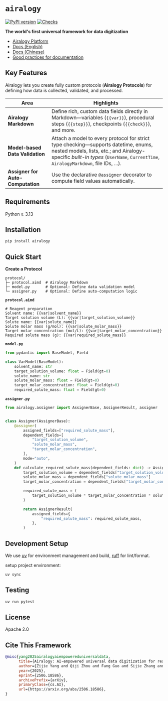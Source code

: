 # `airalogy`

[![PyPI version](https://img.shields.io/pypi/v/airalogy.svg)](https://pypi.org/project/airalogy/)
[![Checks](https://img.shields.io/github/actions/workflow/status/airalogy/airalogy/ci.yml)](https://github.com/airalogy/airalogy/actions)

**The world's first universal framework for data digitization**  

- [Airalogy Platform](https://airalogy.com)
- [Docs (English)](docs/en/README.md)
- [Docs (Chinese)](docs/zh/README.md)
- [Good practices for documentation](docs/README.md)

## Key Features

Airalogy lets you create fully custom protocols (**Airalogy Protocols**) for defining how data is collected, validated, and processed.

| Area | Highlights |
| - | - |
| **Airalogy Markdown** | Define rich, custom data fields directly in Markdown—variables (`{{var}}`), procedural steps (`{{step}}`), checkpoints (`{{check}}`), and more. |
| **Model-based Data Validation** | Attach a model to every protocol for strict type checking—supports  datetime, enums, nested models, lists, etc.; and Airalogy-specific *built-in types* (`UserName`, `CurrentTime`, `AiralogyMarkdown`, file IDs, ...). |
| **Assigner for Auto-Computation** | Use the declarative `@assigner` decorator to compute field values automatically. |

## Requirements

Python ≥ 3.13

## Installation

```bash
pip install airalogy
```

## Quick Start

**Create a Protocol**

```text
protocol/
├─ protocol.aimd  # Airalogy Markdown
├─ model.py       # Optional: Define data validation model
└─ assigner.py    # Optional: Define auto-computation logic
```

**`protocol.aimd`**

```aimd
# Reagent preparation
Solvent name: {{var|solvent_name}}
Target solution volume (L): {{var|target_solution_volume}}
Solute name: {{var|solute_name}}
Solute molar mass (g/mol): {{var|solute_molar_mass}}
Target molar concentration (mol/L): {{var|target_molar_concentration}}
Required solute mass (g): {{var|required_solute_mass}}
```

**`model.py`**

```python
from pydantic import BaseModel, Field

class VarModel(BaseModel):
    solvent_name: str
    target_solution_volume: float = Field(gt=0)
    solute_name: str
    solute_molar_mass: float = Field(gt=0)
    target_molar_concentration: float = Field(gt=0)
    required_solute_mass: float = Field(gt=0)
```

**`assigner.py`**

```python
from airalogy.assigner import AssignerBase, AssignerResult, assigner


class Assigner(AssignerBase):
    @assigner(
        assigned_fields=["required_solute_mass"],
        dependent_fields=[
            "target_solution_volume",
            "solute_molar_mass",
            "target_molar_concentration",
        ],
        mode="auto",
    )
    def calculate_required_solute_mass(dependent_fields: dict) -> AssignerResult:
        target_solution_volume = dependent_fields["target_solution_volume"]
        solute_molar_mass = dependent_fields["solute_molar_mass"]
        target_molar_concentration = dependent_fields["target_molar_concentration"]

        required_solute_mass = (
            target_solution_volume * target_molar_concentration * solute_molar_mass
        )

        return AssignerResult(
            assigned_fields={
                "required_solute_mass": required_solute_mass,
            },
        )
```

## Development Setup

We use [uv](https://docs.astral.sh/uv/) for environment management and build, [ruff](https://docs.astral.sh/ruff/) for lint/format.

setup project environment:
```bash
uv sync
```

## Testing

```bash
uv run pytest
```

## License

Apache 2.0

## Cite This Framework

```bibtex
@misc{yang2025airalogyaiempowereduniversaldata,
      title={Airalogy: AI-empowered universal data digitization for research automation}, 
      author={Zijie Yang and Qiji Zhou and Fang Guo and Sijie Zhang and Yexun Xi and Jinglei Nie and Yudian Zhu and Liping Huang and Chou Wu and Yonghe Xia and Xiaoyu Ma and Yingming Pu and Panzhong Lu and Junshu Pan and Mingtao Chen and Tiannan Guo and Yanmei Dou and Hongyu Chen and Anping Zeng and Jiaxing Huang and Tian Xu and Yue Zhang},
      year={2025},
      eprint={2506.18586},
      archivePrefix={arXiv},
      primaryClass={cs.AI},
      url={https://arxiv.org/abs/2506.18586}, 
}
```

